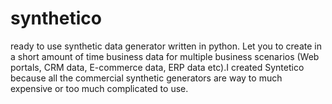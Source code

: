 # synthetico
ready to use synthetic data generator written in python. Let you to create in a short amount of time business data for multiple business scenarios (Web portals, CRM data, E-commerce data, ERP data etc).I created Syntetico because all the commercial synthetic generators are way to much expensive or too much complicated to use.

